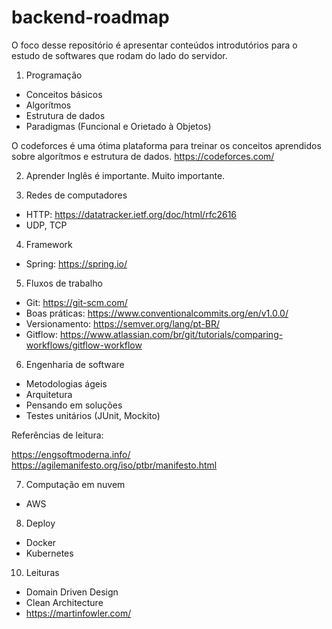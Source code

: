 # backend-roadmap
O foco desse repositório é apresentar conteúdos introdutórios para o estudo de softwares que rodam do lado do servidor.

1. Programação

- Conceitos básicos
- Algorítmos
- Estrutura de dados
- Paradigmas (Funcional e Orietado à Objetos)

O codeforces é uma ótima plataforma para treinar os conceitos aprendidos sobre algorítmos e estrutura de dados.
https://codeforces.com/

2. Aprender Inglês é importante. Muito importante.

3. Redes de computadores

- HTTP: https://datatracker.ietf.org/doc/html/rfc2616
- UDP, TCP

4. Framework

- Spring: https://spring.io/

5. Fluxos de trabalho

- Git: https://git-scm.com/
- Boas práticas: https://www.conventionalcommits.org/en/v1.0.0/
- Versionamento: https://semver.org/lang/pt-BR/
- Gitflow: https://www.atlassian.com/br/git/tutorials/comparing-workflows/gitflow-workflow

6. Engenharia de software

- Metodologias ágeis
- Arquitetura
- Pensando em soluções
- Testes unitários (JUnit, Mockito)

Referências de leitura: 

https://engsoftmoderna.info/
https://agilemanifesto.org/iso/ptbr/manifesto.html

7. Computação em nuvem

- AWS

8. Deploy

- Docker
- Kubernetes

10. Leituras

- Domain Driven Design
- Clean Architecture
- https://martinfowler.com/
